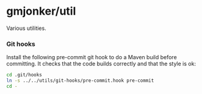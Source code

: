 
# gmjonker/util

Various utilities.

### Git hooks

Install the following pre-commit git hook to do a Maven build before committing. It checks that the code builds correctly
and that the style is ok:

```sh
cd .git/hooks
ln -s ../../utils/git-hooks/pre-commit.hook pre-commit
cd -
```
